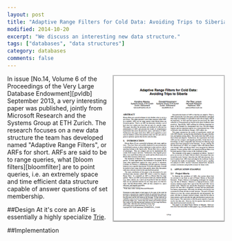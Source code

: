 ```yaml
---
layout: post
title: "Adaptive Range Filters for Cold Data: Avoiding Trips to Siberia."
modified: 2014-10-20
excerpt: "We discuss an interesting new data structure."
tags: ["databases", "data structures"]
category: databases
comments: false
---
```

<a href="http://www.vldb.org/pvldb/vol6/p1714-kossmann.pdf">
<img style="float:right; margin-left: 10px;" src="/images/arf-thumb.png" height="340" width="260"/>
</a>
In issue [No.14, Volume 6 of the Proceedings of the Very Large Database Endowment][pvldb] September 2013, a very interesting paper was published,
jointly from Microsoft Research and the Systems Group at ETH Zurich. 
The research focuses on a new data structure the team has developed named "Adaptive Range Filters", or ARFs for short.
ARFs are said to be to range queries, what [bloom filters][bloomfilter] are to point queries, i.e. an extremely space
and time efficient data structure capable of answer questions of set membership.

##Design 
At it's core an ARF is essentially a highly specialize [Trie].

##Implementation 

<!-- Our Sources -->
[pvldb]: http://www.vldb.org/pvldb/vol6.html
[bloomfilter]: http://en.wikipedia.org/wiki/Bloom_filter
[trie]: http://en.wikipedia.org/wiki/Trie
